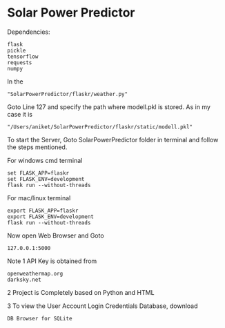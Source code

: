 # Solar Power Predictor

Dependencies:
	
	flask
	pickle
	tensorflow
	requests
	numpy

In the 
	
	"SolarPowerPredictor/flaskr/weather.py" 

Goto Line 127 and specify the path where modell.pkl is stored. As in my case it is 
	
	"/Users/aniket/SolarPowerPredictor/flaskr/static/modell.pkl"

To start the Server, Goto SolarPowerPredictor folder in terminal and follow the steps mentioned.

For windows cmd terminal

	set FLASK_APP=flaskr
	set FLASK_ENV=development
	flask run --without-threads

For mac/linux terminal

	export FLASK_APP=flaskr
	export FLASK_ENV=development
	flask run --without-threads

Now open Web Browser and Goto
	
	127.0.0.1:5000

Note
1 API Key is obtained from

	openweathermap.org
	darksky.net
	
2 Project is Completely based on Python and HTML

3 To view the User Account Login Credentials Database, download

	DB Browser for SQLite

